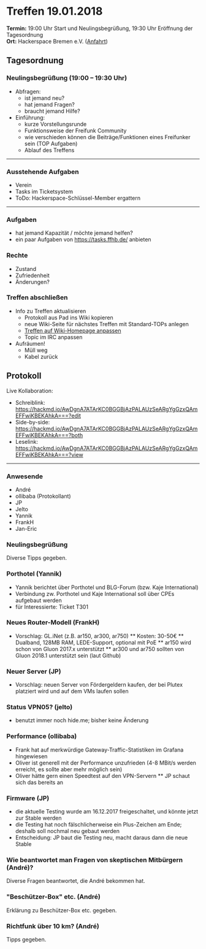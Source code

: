 # Treffen 19.01.2018

**Termin:** 19:00 Uhr Start und Neulingsbegrüßung, 19:30 Uhr Eröffnung der Tagesordnung  
**Ort:** Hackerspace Bremen e.V. ([Anfahrt](https://www.hackerspace-bremen.de/anfahrt/))

## Tagesordnung
### Neulingsbegrüßung (19:00 – 19:30 Uhr)
- Abfragen:
    - ist jemand neu?
    - hat jemand Fragen?
    - braucht jemand Hilfe?
- Einführung:
    - kurze Vorstellungsrunde
    - Funktionsweise der Freifunk Community
    - wie verschieden können die Beiträge/Funktionen eines Freifunker sein (TOP Aufgaben)
    - Ablauf des Treffens

---

### Ausstehende Aufgaben
- Verein
- Tasks im Ticketsystem
- ToDo: Hackerspace-Schlüssel-Member ergattern

---

### Aufgaben
- hat jemand Kapazität / möchte jemand helfen?
- ein paar Aufgaben von https://tasks.ffhb.de/ anbieten

### Rechte
- Zustand
- Zufriedenheit
- Änderungen?

### Treffen abschließen
- Info zu Treffen aktualisieren
  - Protokoll aus Pad ins Wiki kopieren
  - neue Wiki-Seite für nächstes Treffen mit Standard-TOPs anlegen
  - [Treffen auf Wiki-Homepage anpassen](Home)
  - Topic im IRC anpassen
- Aufräumen!
  - Müll weg
  - Kabel zurück


## Protokoll
Live Kollaboration:
- Schreiblink: https://hackmd.io/AwDgnA7ATArKC0BGGBjAzPALAUzSeARgYgGzxQAmEFFwiKBEKAhkA===?edit
- Side-by-side: https://hackmd.io/AwDgnA7ATArKC0BGGBjAzPALAUzSeARgYgGzxQAmEFFwiKBEKAhkA===?both
- Leselink: https://hackmd.io/AwDgnA7ATArKC0BGGBjAzPALAUzSeARgYgGzxQAmEFFwiKBEKAhkA===?view

---

### Anwesende
- André
- ollibaba (Protokollant)
- JP
- Jelto
- Yannik
- FrankH
- Jan-Eric

### Neulingsbegrüßung
Diverse Tipps gegeben.

### Porthotel (Yannik)
* Yannik berichtet über Porthotel und BLG-Forum (bzw. Kaje International)
* Verbindung zw. Porthotel und Kaje International soll über CPEs aufgebaut werden
* für Interessierte: Ticket T301

### Neues Router-Modell (FrankH)
* Vorschlag: GL.iNet (z.B. ar150, ar300, ar750)
** Kosten: 30-50€
** Dualband, 128MB RAM, LEDE-Support, optional mit PoE
** ar150 wird schon von Gluon 2017.x unterstützt
** ar300 und ar750 sollten von Gluon 2018.1 unterstützt sein (laut Github)

### Neuer Server (JP)
* Vorschlag: neuen Server von Fördergeldern kaufen, der bei Plutex platziert wird und auf dem VMs laufen sollen

### Status VPN05? (jelto)
* benutzt immer noch hide.me; bisher keine Änderung

### Performance (ollibaba)
* Frank hat auf merkwürdige Gateway-Traffic-Statistiken im Grafana hingewiesen
* Oliver ist generell mit der Performance unzufrieden (4-8 MBit/s werden erreicht, es sollte aber mehr möglich sein)
* Oliver hätte gern einen Speedtest auf den VPN-Servern
** JP schaut sich das bereits an

### Firmware (JP)
* die aktuelle Testing wurde am 16.12.2017 freigeschaltet, und könnte jetzt zur Stable werden
* die Testing hat noch fälschlicherweise ein Plus-Zeichen am Ende; deshalb soll nochmal neu gebaut werden
* Entscheidung: JP baut die Testing neu, macht daraus dann die neue Stable

### Wie beantwortet man Fragen von skeptischen Mitbürgern (André)?
Diverse Fragen beantwortet, die André bekommen hat.

### "Beschützer-Box" etc. (André)
Erklärung zu Beschützer-Box etc. gegeben.

### Richtfunk über 10 km? (André)
Tipps gegeben.
